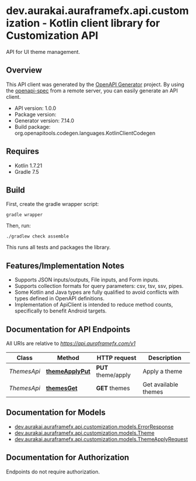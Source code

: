 # dev.aurakai.auraframefx.api.customization - Kotlin client library for Customization API

API for UI theme management.

## Overview
This API client was generated by the [OpenAPI Generator](https://openapi-generator.tech) project.  By using the [openapi-spec](https://github.com/OAI/OpenAPI-Specification) from a remote server, you can easily generate an API client.

- API version: 1.0.0
- Package version: 
- Generator version: 7.14.0
- Build package: org.openapitools.codegen.languages.KotlinClientCodegen

## Requires

* Kotlin 1.7.21
* Gradle 7.5

## Build

First, create the gradle wrapper script:

```
gradle wrapper
```

Then, run:

```
./gradlew check assemble
```

This runs all tests and packages the library.

## Features/Implementation Notes

* Supports JSON inputs/outputs, File inputs, and Form inputs.
* Supports collection formats for query parameters: csv, tsv, ssv, pipes.
* Some Kotlin and Java types are fully qualified to avoid conflicts with types defined in OpenAPI definitions.
* Implementation of ApiClient is intended to reduce method counts, specifically to benefit Android targets.

<a id="documentation-for-api-endpoints"></a>
## Documentation for API Endpoints

All URIs are relative to *https://api.auraframefx.com/v1*

| Class | Method | HTTP request | Description |
| ------------ | ------------- | ------------- | ------------- |
| *ThemesApi* | [**themeApplyPut**](docs/ThemesApi.md#themeapplyput) | **PUT** theme/apply | Apply a theme |
| *ThemesApi* | [**themesGet**](docs/ThemesApi.md#themesget) | **GET** themes | Get available themes |


<a id="documentation-for-models"></a>
## Documentation for Models

 - [dev.aurakai.auraframefx.api.customization.models.ErrorResponse](docs/ErrorResponse.md)
 - [dev.aurakai.auraframefx.api.customization.models.Theme](docs/Theme.md)
 - [dev.aurakai.auraframefx.api.customization.models.ThemeApplyRequest](docs/ThemeApplyRequest.md)


<a id="documentation-for-authorization"></a>
## Documentation for Authorization

Endpoints do not require authorization.

